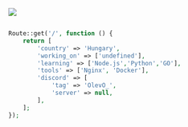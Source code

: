 ![](https://komarev.com/ghpvc/?username=OlevO1)
```php

Route::get('/', function () {
    return [
        'country' => 'Hungary',
        'working_on' => ['undefined'],
        'learning' => ['Node.js','Python','GO'],
        'tools' => ['Nginx', 'Docker'],
        'discord' => [
            'tag' => 'OlevO_',
            'server' => null,
        ],
    ];
});
```
